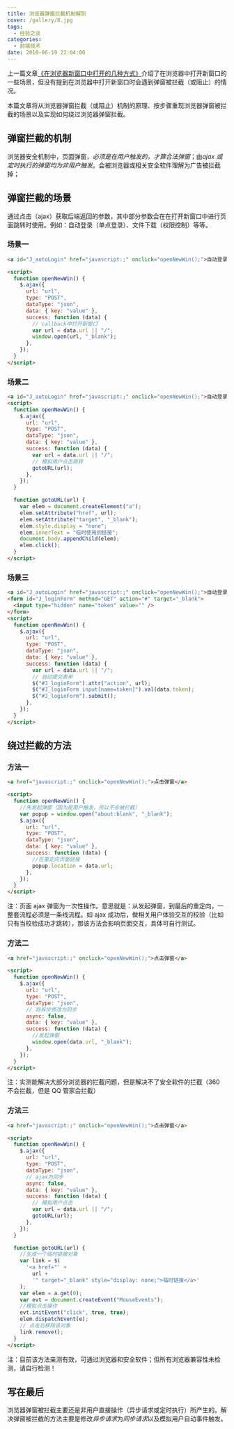 ```yaml
---
title: 浏览器弹窗拦截机制解剖
cover: /gallery/8.jpg
tags:
  - 经验之谈
categories:
  - 前端技术
date: 2018-06-19 22:04:00
---
```


上一篇文章[《在浏览器新窗口中打开的几种方式》](/blog/open-a-new-window-in-the-browser/)介绍了在浏览器中打开新窗口的一些场景，但没有提到在浏览器中打开新窗口时会遇到弹窗被拦截（或阻止）的情况。

本篇文章将从浏览器弹窗拦截（或阻止）机制的原理、按步骤重现浏览器弹窗被拦截的场景以及实现如何绕过浏览器弹窗拦截。

## 弹窗拦截的机制

浏览器安全机制中，页面弹窗，_必须是在用户触发的，才算合法弹窗_；由*ajax 或定时执行的弹窗均为非用户触发*。会被浏览器或相关安全软件理解为广告被拦截掉；

## 弹窗拦截的场景

通过点击（ajax）获取后端返回的参数，其中部分参数会在在打开新窗口中进行页面跳转时使用。例如：自动登录（单点登录）、文件下载（权限控制）等等。

### 场景一

```html
<a id="J_autoLogin" href="javascript:;" onclick="openNewWin();">自动登录</a>

<script>
  function openNewWin() {
    $.ajax({
      url: "url",
      type: "POST",
      dataType: "json",
      data: { key: "value" },
      success: function (data) {
        // callback中打开新窗口
        var url = data.url || "/";
        window.open(url, "_blank");
      },
    });
  }
</script>
```

<!--more-->

### 场景二

```html
<a id="J_autoLogin" href="javascript:;" onclick="openNewWin();">自动登录</a>
<script>
  function openNewWin() {
    $.ajax({
      url: "url",
      type: "POST",
      dataType: "json",
      data: { key: "value" },
      success: function (data) {
        var url = data.url || "/";
        // 模拟用户点击跳转
        gotoURL(url);
      },
    });
  }

  function gotoURL(url) {
    var elem = document.createElement("a");
    elem.setAttribute("href", url);
    elem.setAttribute("target", "_blank");
    elem.style.display = "none";
    elem.innerText = "临时使用的链接";
    document.body.appendChild(elem);
    elem.click();
  }
</script>
```

### 场景三

```html
<a id="J_autoLogin" href="javascript:;" onclick="openNewWin();">自动登录</a>
<form id="J_loginForm" method="GET" action="#" target="_blank">
  <input type="hidden" name="token" value="" />
</form>
<script>
  function openNewWin() {
    $.ajax({
      url: "url",
      type: "POST",
      dataType: "json",
      data: { key: "value" },
      success: function (data) {
        var url = data.url || "/";
        // 自动提交表单
        $("#J_loginForm").attr("action", url);
        $("#J_loginForm input[name=token]").val(data.token);
        $("#J_loginForm").submit();
      },
    });
  }
</script>
```

## 绕过拦截的方法

### 方法一

```html
<a href="javascript:;" onclick="openNewWin();">点击弹窗</a>

<script>
  function openNewWin() {
    //先发起弹窗（因为是用户触发，所以不会被拦截）
    var popup = window.open("about:blank", "_blank");
    $.ajax({
      url: "url",
      type: "POST",
      dataType: "json",
      data: { key: "value" },
      success: function (data) {
        //在重定向页面链接
        popup.location = data.url;
      },
    });
  }
</script>
```

注：页面 ajax 弹窗为一次性操作。意思就是：从发起弹窗，到最后的重定向，一整套流程必须是一条线流程。如 ajax 成功后，做相关用户体验交互的校验（比如只有当校验成功才跳转），那该方法会影响页面交互，具体可自行测试。

### 方法二

```html
<a href="javascript:;" onclick="openNewWin();">点击弹窗</a>

<script>
  function openNewWin() {
    $.ajax({
      url: "url",
      type: "POST",
      dataType: "json",
      // 将异步修改为同步
      async: false,
      data: { key: "value" },
      success: function (data) {
        //发起弹窗
        window.open(data.url, "_blank");
      },
    });
  }
</script>
```

注：实测能解决大部分浏览器的拦截问题，但是解决不了安全软件的拦截（360 不会拦截，但是 QQ 管家会拦截）

### 方法三

```html
<a href="javascript:;" onclick="openNewWin();">点击弹窗</a>

<script>
  function openNewWin() {
    $.ajax({
      url: "url",
      type: "POST",
      dataType: "json",
      // ajax为同步
      async: false,
      data: { key: "value" },
      success: function (data) {
        // 模拟用户点击
        var url = data.url || "/";
        gotoURL(url);
      },
    });
  }

  function gotoURL(url) {
    //生成一个临时链接对象
    var link = $(
      '<a href="' +
        url +
        '" target="_blank" style="display: none;">临时链接</a>'
    );
    var elem = a.get(0);
    var evt = document.createEvent("MouseEvents");
    //模拟点击操作
    evt.initEvent("click", true, true);
    elem.dispatchEvent(e);
    // 点击后移除该对象
    link.remove();
  }
</script>
```

注：目前该方法亲测有效，可通过浏览器和安全软件；但所有浏览器兼容性未检测，请自行检测！

## 写在最后

浏览器弹窗被拦截主要还是非用户直接操作（异步请求或定时执行）所产生的。解决弹窗被拦截的方法主要是修改*异步请求*为*同步请求*以及模拟用户自动事件触发。
